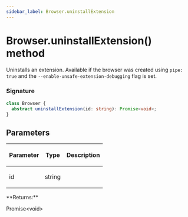 ```yaml
---
sidebar_label: Browser.uninstallExtension
---
```


# Browser.uninstallExtension() method

Uninstalls an extension. Available if the browser was created using `pipe: true` and the `--enable-unsafe-extension-debugging` flag is set.

### Signature

```typescript
class Browser {
  abstract uninstallExtension(id: string): Promise<void>;
}
```

## Parameters

<table><thead><tr><th>

Parameter

</th><th>

Type

</th><th>

Description

</th></tr></thead>
<tbody><tr><td>

id

</td><td>

string

</td><td>

</td></tr>
</tbody></table>
**Returns:**

Promise&lt;void&gt;
